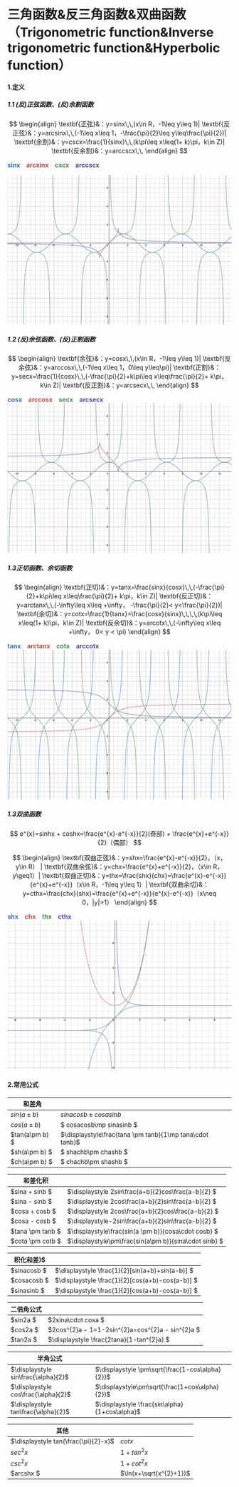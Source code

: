 # 三角函数&反三角函数&双曲函数（Trigonometric function&Inverse trigonometric function&Hyperbolic function）

#### 1.定义

##### 1.1 (反)正弦函数、(反)余割函数
$$
\begin{align}
\textbf{正弦}&：y=sinx\,\,(x\in R，-1\leq y\leq 1)|
\textbf{反正弦}&：y=arcsinx\,\,(-1\leq x\leq 1，-\frac{\pi}{2}\leq y\leq\frac{\pi}{2})|
\textbf{余割}&：y=cscx=\frac{1}{sinx}\,\,(k\pi\leq x\leq(1+ k)\pi，k\in Z)|
\textbf{反余割}&：y=arccscx\,\,
\end{align}
$$

<font color=#3D70AE>**sinx**</font>&emsp;<font color=#B94D46>**arcsinx**</font>&emsp;<font color=#4F894E>**cscx**</font>&emsp;<font color=#5B45A0>**arccscx**</font>

<img src="./pic_tri/sinxcscx.png" alt="sinxcscx" style="zoom:50%;" />

##### 1.2 (反)余弦函数、(反)正割函数
$$
\begin{align}
\textbf{余弦}&：y=cosx\,\,(x\in R，-1\leq y\leq 1)|
\textbf{反余弦}&：y=arccosx\,\,(-1\leq x\leq 1，0\leq y\leq\pi)|
\textbf{正割}&：y=secx=\frac{1}{cosx}\,\,(-\frac{\pi}{2}+k\pi\leq x\leq\frac{\pi}{2}+ k\pi，k\in Z)|
\textbf{反正割}&：y=arcsecx\,\,
\end{align}
$$

<font color=#3D70AE>**cosx**</font>&emsp;<font color=#B94D46>**arccosx**</font>&emsp;<font color=#4F894E>**secx**</font>&emsp;<font color=#5B45A0>**arcsecx**</font>
<img src="./pic_tri/cosxsecx.png" alt="cosxsecx" style="zoom:50%;" />

##### 1.3正切函数、余切函数
$$
\begin{align}
\textbf{正切}&：y=tanx=\frac{sinx}{cosx}\,\,(-\frac{\pi}{2}+k\pi\leq x\leq\frac{\pi}{2}+ k\pi，k\in Z)|
\textbf{反正切}&：y=arctanx\,\,(-\infty\leq x\leq +\infty， -\frac{\pi}{2}< y<\frac{\pi}{2})|
\textbf{余切}&：y=cotx=\frac{1}{tanx}=\frac{cosx}{sinx}\,\,\,\,(k\pi\leq x\leq(1+ k)\pi，k\in Z)|
\textbf{反余切}&：y=arcotx\,\,(-\infty\leq x\leq +\infty， 0< y < \pi)
\end{align}
$$

<font color=#3D70AE>**tanx**</font>&emsp;<font color=#B94D46>**arctanx**</font>&emsp;<font color=#4F894E>**cotx**</font>&emsp;<font color=#5B45A0>**arccotx**</font>
<img src="./pic_tri/tanxcotx.png" alt="tanxcotx" style="zoom:50%;" />

##### 1.3双曲函数

$$
e^{x}=sinhx + coshx=\frac{e^{x}-e^{-x}}{2}(奇部) + \frac{e^{x}+e^{-x}}{2}（偶部）
$$


$$
\begin{align}
\textbf{双曲正弦}&：y=shx=\frac{e^{x}-e^{-x}}{2}，（x，y\in R） |
\textbf{双曲余弦}&：y=chx=\frac{e^{x}+e^{-x}}{2}，（x\in R，y\geq1）|
\textbf{双曲正切}&：y=thx=\frac{shx}{chx}=\frac{e^{x}-e^{-x}}{e^{x}+e^{-x}}（x\in R，-1\leq y\leq 1）|
\textbf{双曲余切}&：y=cthx=\frac{chx}{shx}=\frac{e^{x}+e^{-x}}{e^{x}-e^{-x}}（x\neq 0，|y|>1）
\end{align}
$$

<font color=#3D70AE>**shx**</font>&emsp;<font color=#B94D46>**chx**</font>&emsp;<font color=#4F894E>**thx**</font>&emsp;<font color=#5B45A0>**cthx**</font>
<img src="./pic_tri/双曲函数.png" alt="双曲函数" style="zoom:50%;" />

#### 2.常用公式



| 和差角        |                        |
| ------------- | ---------------------- |
| $sin(a\pm b)$ | $sinacosb\pm cosasinb$ |
|$cos(a\pm b)$ |$ cosacosb\mp sinasinb $|
|$tan(a\pm b) $| $\displaystyle\frac{tana \pm tanb}{1\mp tana\cdot tanb}$ |
|$sh(a\pm b) $|$ shachb\pm chashb $|
|$ch(a\pm b) $|$ chachb\pm shashb $|

|    和差化积    |                        |
| ------------- | ---------------------- |
|$sina + sinb $| $\displaystyle 2sin\frac{a+b}{2}cos\frac{a-b}{2} $ |
|$sina - sinb $| $\displaystyle 2cos\frac{a+b}{2}sin\frac{a-b}{2} $ |
|$cosa + cosb $| $\displaystyle 2cos\frac{a+b}{2}cos\frac{a-b}{2} $ |
|$cosa - cosb $| $\displaystyle-2sin\frac{a+b}{2}sin\frac{a-b}{2} $ |
|$tana \pm tanb $| $\displaystyle\frac{sin(a \pm b)}{cosa\cdot cosb} $ |
|$cota \pm cotb $| $\displaystyle\pm\frac{sin(a\pm b)}{sina\cdot sinb} $ |

|积化和差}$||
| ------------- | ---------------------- |
|$sinacosb $| $\displaystyle \frac{1}{2}[sin(a+b)+sin(a-b)] $ |
|$cosacosb $| $\displaystyle \frac{1}{2}[cos(a+b)-cos(a-b)] $ |
|$sinasinb $| $\displaystyle \frac{1}{2}[cos(a+b)-cos(a-b)] $ |

|二倍角公式||
| ------------- | ---------------------- |
|$sin2a  $| $2sina\cdot cosa  $|
|$cos2a  $| $2cos^{2}a - 1=1-2sin^{2}a=cos^{2}a - sin^{2}a $|
|$tan2a  $| $\displaystyle \frac{2tana}{1-tan^{2}a} $ |


|半角公式||
| ------------- | ---------------------- |
|$\displaystyle sin\frac{\alpha}{2}$|$\displaystyle \pm\sqrt{\frac{1-cos\alpha}{2}}$|
|$\displaystyle cos\frac{\alpha}{2}$|$\displaystyle\pm\sqrt{\frac{1+cos\alpha}{2}}$|
|$\displaystyle tan\frac{\alpha}{2}$|$\displaystyle \frac{sin\alpha}{1+cos\alpha}$|


|其他||
| ------------- | ---------------------- |
|$\displaystyle tan(\frac{\pi}{2}-x)$|$cotx$|
|$sec^{2}x$|$1+tan^{2}x$|
|$csc^{2}x$|$1+cot^{2}x$|
|$arcshx $|$\ln(x+\sqrt{x^{2}+1})$|

